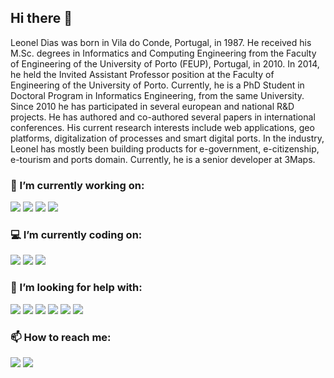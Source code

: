 ## Hi there 👋

Leonel Dias was born in Vila do Conde, Portugal, in 1987. He received his M.Sc. degrees in Informatics and Computing Engineering from the Faculty of Engineering of the University of Porto (FEUP), Portugal, in 2010. 
In 2014, he held the Invited Assistant Professor position at the Faculty of Engineering of the University of Porto. Currently, he is a PhD Student in Doctoral Program in Informatics Engineering, from the same University. 
Since 2010 he has participated in several european and national R&D projects. He has authored and co-authored several papers in international conferences. His current research interests include web applications, geo platforms, digitalization of processes and smart digital ports. In the industry, Leonel has mostly been building products for e-government, e-citizenship, e-tourism and ports domain. 
Currently, he is a senior developer at 3Maps.

### 🔭 I’m currently working on:

![](https://img.shields.io/static/v1?label&message=SMART_DIGITAL_PORTS&style=for-the-badge&color=black)
![](https://img.shields.io/static/v1?label&message=OPEN_CODE&style=for-the-badge&color=black)
![](https://img.shields.io/static/v1?label&message=WEB_APPS&style=for-the-badge&color=black)
![](https://img.shields.io/static/v1?label&message=INTERACTIVE_MAPS&style=for-the-badge&color=black)

### 💻 I’m currently coding on:

![](https://img.shields.io/badge/javascript%20-%23323330.svg?&style=for-the-badge&logo=javascript&logoColor=white)
![](https://img.shields.io/badge/vuejs%20-%2335495e.svg?&style=for-the-badge&logo=vue.js&logoColor=white)
![](https://img.shields.io/badge/laravel%20-%23FF2D20.svg?&style=for-the-badge&logo=laravel&logoColor=white)

### 🤔 I’m looking for help with:

![](https://img.shields.io/badge/node.js%20-%2343853D.svg?&style=for-the-badge&logo=node.js&logoColor=white)
![](https://img.shields.io/badge/postgres-%23316192.svg?&style=for-the-badge&logo=postgresql&logoColor=white)
![](https://img.shields.io/static/v1?label&logo=electron&message=ElectronJS&style=for-the-badge&logoColor=blue)
![](https://img.shields.io/static/v1?label&logo=three.js&message=THREE.js&style=for-the-badge&logoColor=white)
![](https://img.shields.io/static/v1?label&logo=rethink&message=ReThinkDB&style=for-the-badge&color=#d1e1e5)
![](https://img.shields.io/badge/-ElasticSearch-005571?style=for-the-badge&logo=elasticsearch)

### 📫 How to reach me:

[![](https://img.shields.io/badge/linkedin%20-%230077B5.svg?&style=for-the-badge&logo=linkedin&logoColor=white)](https://www.linkedin.com/in/leoneljdias/)
[![](https://img.shields.io/badge/twitter%20-%231DA1F2.svg?&style=for-the-badge&logo=Twitter&logoColor=white)](https://twitter.com/leoneljdias)
